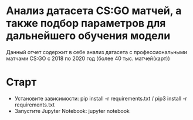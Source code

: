 # Анализ датасета CS:GO матчей, а также подбор параметров для дальнейшего обучения модели
Данный отчет содержит в себе анализ датасета с профессиональными матчами CS:GO с 2018 по 2020 год (более 40 тыс. матчей(карт))

# Старт
- Установите зависимости: pip install -r requirements.txt / pip3 install -r requirements.txt
- Запустите Jupyter Notebook: jupyter notebook
